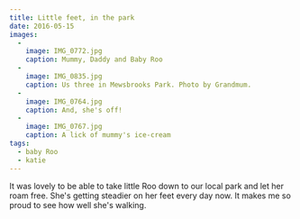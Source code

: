 ```yaml
---
title: Little feet, in the park
date: 2016-05-15
images:
  -
    image: IMG_0772.jpg
    caption: Mummy, Daddy and Baby Roo
  -
    image: IMG_0835.jpg
    caption: Us three in Mewsbrooks Park. Photo by Grandmum.
  -
    image: IMG_0764.jpg
    caption: And, she's off!
  -
    image: IMG_0767.jpg
    caption: A lick of mummy's ice-cream
tags:
  - baby Roo
  - katie
---
```

It was lovely to be able to take little Roo down to our local park and let her roam free. She's getting steadier on her feet every day now. It makes me so proud to see how well she's walking.
